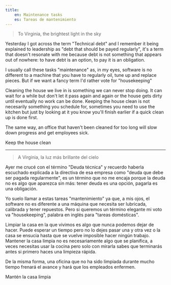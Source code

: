```yaml
---
title:
    en: Maintenance tasks
    es: Tareas de mantenimiento
---
```


> To Virginia, the brightest light in the sky

Yesterday I got across the term "Technical debt" and I remember it being explained to leadership as "debt that should be payed regularly", it's a term that doesn't resonate with me because debt is not something that appears out of nowhere: to have debt is an option, to pay it is an obligation.

I usually call these tasks "maintenance" as, in my eyes, software is no different to a machine that you have to regularly oil, tune up and replace pieces. But if we want a fancy term I'd rather vote for "housekeeping"

Cleaning the house we live in is something we can never stop doing. It can wait for a while but don't let it pass again and again or the house gets dirty until eventually no work can be done. Keeping the house clean is not necesarily something you schedule for, sometimes you need to use the kitchen but just by looking at it you know you'll finish earlier if a quick clean up is done first.

The same way, an office that haven't been cleaned for too long will slow down progress and get employees sick.

Keep the house clean

---

> A Virginia, la luz más brillante del cielo

Ayer me crucé con el término "Deuda técnica" y recuerdo haberla escuchado explicada a la directiva de esa empresa como "deuda que debe ser pagada regularmente", es un término que no me encaja porque la deuda no es algo que aparezca sin más: tener deuda es una opción, pagarla es una obligación.

Yo suelo llamar a estas tareas "mantenimiento" ya que, a mis ojos, el software no es diferente a una máquina que necesita ser lubricada, calibrada y tener repuestos. Pero si queremos un término elegante mi voto va "housekeeping", palabra en inglés para "tareas domésticas".

Limpiar la casa en la que vivimos es algo que nunca podemos dejar de hacer. Puede esperar un tiempo pero no lo dejes pasar una y otra vez o la casa se ensucia hasta que se vuelve imposible hacer ningún trabajo. Mantener la casa limpia no es necesariamente algo que se planifica, a veces necesitas usar la cocina pero solo con mirarla sabes que terminarás antes si primero haces una limpieza rápida.

De la misma forma, una oficina que no ha sido limpiada durante mucho tiempo frenará el avance y hará que los empleados enfermen.

Mantén la casa limpia

